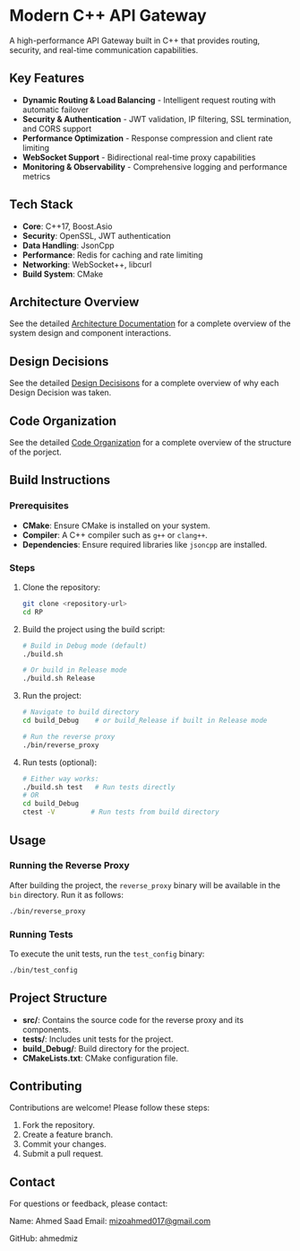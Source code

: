 # Modern C++ API Gateway

A high-performance API Gateway built in C++ that provides routing, security, and real-time communication capabilities.

## Key Features

- **Dynamic Routing & Load Balancing** - Intelligent request routing with automatic failover
- **Security & Authentication** - JWT validation, IP filtering, SSL termination, and CORS support
- **Performance Optimization** - Response compression and client rate limiting
- **WebSocket Support** - Bidirectional real-time proxy capabilities
- **Monitoring & Observability** - Comprehensive logging and performance metrics

## Tech Stack

- **Core**: C++17, Boost.Asio
- **Security**: OpenSSL, JWT authentication
- **Data Handling**: JsonCpp
- **Performance**: Redis for caching and rate limiting
- **Networking**: WebSocket++, libcurl
- **Build System**: CMake

## Architecture Overview

See the detailed [Architecture Documentation](doc/architecture-documentation.md) for a complete overview of the system design and component interactions.

## Design Decisions

See the detailed [Design Decisisons](doc/design-decisions.md) for a complete
overview of why each Design Decision was taken.

## Code Organization

See the detailed [Code Organization](doc/code-organization.md) for a complete
overview of the structure of the porject.

## Build Instructions

### Prerequisites

- **CMake**: Ensure CMake is installed on your system.
- **Compiler**: A C++ compiler such as `g++` or `clang++`.
- **Dependencies**: Ensure required libraries like `jsoncpp` are installed.

### Steps

1. Clone the repository:

   ```bash
   git clone <repository-url>
   cd RP
   ```

2. Build the project using the build script:

   ```bash
   # Build in Debug mode (default)
   ./build.sh
   
   # Or build in Release mode
   ./build.sh Release
   ```

3. Run the project:

   ```bash
   # Navigate to build directory
   cd build_Debug    # or build_Release if built in Release mode
   
   # Run the reverse proxy
   ./bin/reverse_proxy
   ```

4. Run tests (optional):

   ```bash
   # Either way works:
   ./build.sh test   # Run tests directly
   # OR
   cd build_Debug
   ctest -V         # Run tests from build directory
   ```

## Usage

### Running the Reverse Proxy

After building the project, the `reverse_proxy` binary will be available in the `bin` directory. Run it as follows:

```bash
./bin/reverse_proxy
```

### Running Tests

To execute the unit tests, run the `test_config` binary:

```bash
./bin/test_config
```

## Project Structure

- **src/**: Contains the source code for the reverse proxy and its components.
- **tests/**: Includes unit tests for the project.
- **build_Debug/**: Build directory for the project.
- **CMakeLists.txt**: CMake configuration file.

## Contributing

Contributions are welcome! Please follow these steps:

1. Fork the repository.
2. Create a feature branch.
3. Commit your changes.
4. Submit a pull request.

## Contact

For questions or feedback, please contact:

Name: Ahmed Saad
Email: <mizoahmed017@gmail.com>

GitHub: ahmedmiz
